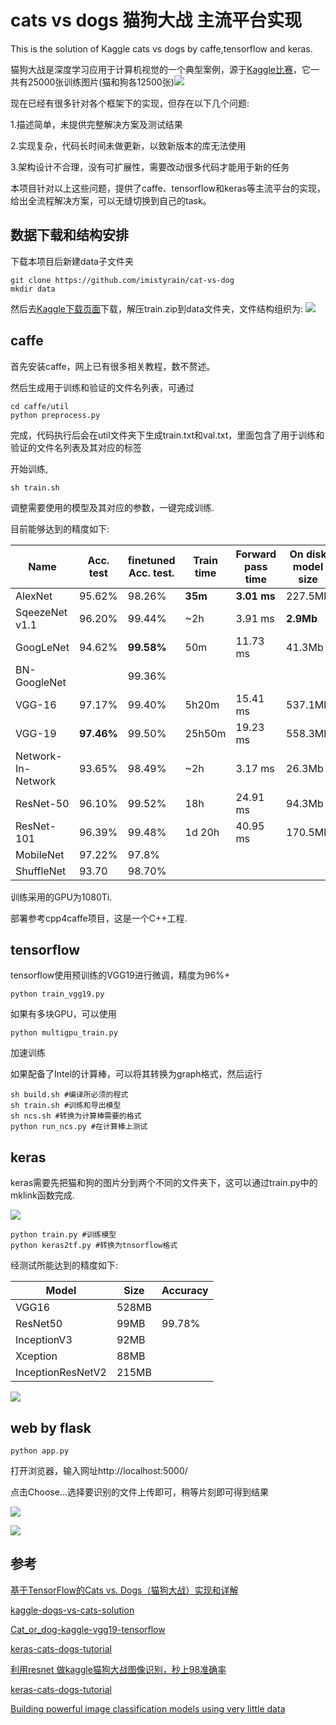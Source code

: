 # cats vs dogs 猫狗大战 主流平台实现

This is the solution of Kaggle cats vs dogs by caffe,tensorflow and keras.

猫狗大战是深度学习应用于计算机视觉的一个典型案例，源于[Kaggle比赛](https://www.kaggle.com/c/dogs-vs-cats)，它一共有25000张训练图片(猫和狗各12500张)![](https://i.imgur.com/v7E4fut.jpg)

现在已经有很多针对各个框架下的实现，但存在以下几个问题:

1.描述简单，未提供完整解决方案及测试结果

2.实现复杂，代码长时间未做更新，以致新版本的库无法使用

3.架构设计不合理，没有可扩展性，需要改动很多代码才能用于新的任务

本项目针对以上这些问题，提供了caffe、tensorflow和keras等主流平台的实现，给出全流程解决方案，可以无缝切换到自己的task。


## 数据下载和结构安排

下载本项目后新建data子文件夹


	git clone https://github.com/imistyrain/cat-vs-dog
	mkdir data

然后去[Kaggle下载页面](https://www.kaggle.com/c/dogs-vs-cats/data)下载，解压train.zip到data文件夹，文件结构组织为:
![](https://i.imgur.com/NpdKPKs.jpg)

## caffe

首先安装caffe，网上已有很多相关教程，数不赘述。

然后生成用于训练和验证的文件名列表，可通过

	cd caffe/util
	python preprocess.py

完成，代码执行后会在util文件夹下生成train.txt和val.txt，里面包含了用于训练和验证的文件名列表及其对应的标签

开始训练,

	sh train.sh

调整需要使用的模型及其对应的参数，一键完成训练.

目前能够达到的精度如下:


Name| Acc. test | finetuned Acc. test. | Train time | Forward pass time | On disk model size | Year | Paper
------------------ | --- | --- | --- | --- | --- | --- | ---
AlexNet | 95.62%  | 98.26% | **35m** | **3.01 ms** | 227.5Mb | 2012 | [link](http://papers.nips.cc/paper/4824-imagenet-classification-with-deep-convolutional-neural-networks.pdf)
SqeezeNet v1.1 | 96.20% | 99.44% | ~2h | 3.91 ms| **2.9Mb** | 2016 | [link](http://arxiv.org/pdf/1602.07360v3.pdf)
GoogLeNet | 94.62% | **99.58%** | 50m | 11.73 ms | 41.3Mb | 2014 | [link](http://www.cs.unc.edu/~wliu/papers/GoogLeNet.pdf)
BN-GoogleNet | |99.36% |
VGG-16 | 97.17% | 99.40% | 5h20m | 15.41 ms | 537.1Mb | 2014 | [link](http://arxiv.org/pdf/1409.1556.pdf)
VGG-19 | **97.46%** | 99.50% | 25h50m | 19.23 ms | 558.3Mb | 2014 | [link](http://arxiv.org/pdf/1409.1556.pdf)
Network-In-Network | 93.65% | 98.49% | ~2h | 3.17 ms | 26.3Mb | 2014 | [link](http://arxiv.org/pdf/1312.4400v3.pdf)
ResNet-50 | 96.10% | 99.52% | 18h | 24.91 ms | 94.3Mb | 2015 | [link](https://arxiv.org/pdf/1512.03385.pdf)
ResNet-101 | 96.39% | 99.48% | 1d 20h | 40.95 ms | 170.5Mb | 2015 | [link](https://arxiv.org/pdf/1512.03385.pdf)
MobileNet | 97.22% | 97.8%
ShuffleNet | 93.70 |98.70% |

训练采用的GPU为1080Ti.

部署参考cpp4caffe项目，这是一个C++工程.


## tensorflow

tensorflow使用预训练的VGG19进行微调，精度为96%+

	python train_vgg19.py

如果有多块GPU，可以使用

	python multigpu_train.py

加速训练

如果配备了Intel的计算棒，可以将其转换为graph格式，然后运行

	sh build.sh #编译所必须的程式
	sh train.sh #训练和导出模型
	sh ncs.sh #转换为计算棒需要的格式
	python run_ncs.py #在计算棒上测试

## keras

keras需要先把猫和狗的图片分到两个不同的文件夹下，这可以通过train.py中的mklink函数完成.

![](https://i.imgur.com/lQXG8vC.jpg)

	python train.py #训练模型
	python keras2tf.py #转换为tnsorflow格式

经测试所能达到的精度如下:


Model |	Size |	Accuracy
--- | --- | --- 
VGG16 |	528MB |	
ResNet50 |	99MB |	99.78%
InceptionV3 |	92MB |	
Xception |	88MB |	
InceptionResNetV2 |	215MB |	

![](https://i.imgur.com/xn47OvN.jpg)

## web by flask

	python app.py

打开浏览器，输入网址http://localhost:5000/

点击Choose...选择要识别的文件上传即可，稍等片刻即可得到结果


![](https://i.imgur.com/wBA6uuh.jpg)

![](https://i.imgur.com/plU8eue.jpg)

## 参考

[基于TensorFlow的Cats vs. Dogs（猫狗大战）实现和详解](https://blog.csdn.net/qq_16137569/article/details/72802387)

[kaggle-dogs-vs-cats-solution](https://github.com/mrgloom/kaggle-dogs-vs-cats-solution)

[Cat_or_dog-kaggle-vgg19-tensorflow](https://github.com/2012013382/Cat_or_dog-kaggle-vgg19-tensorflow)

[keras-cats-dogs-tutorial](https://github.com/jkjung-avt/keras-cats-dogs-tutorial)

[利用resnet 做kaggle猫狗大战图像识别，秒上98准确率](https://blog.csdn.net/shizhengxin123/article/details/72473245)

[keras-cats-dogs-tutorial](https://github.com/jkjung-avt/keras-cats-dogs-tutorial)

[Building powerful image classification models using very little data](https://blog.keras.io/building-powerful-image-classification-models-using-very-little-data.html)